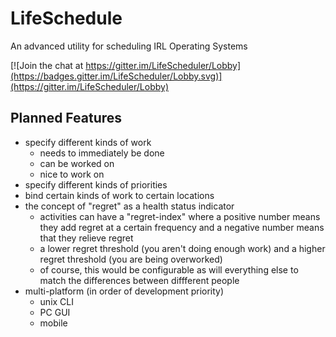 # LifeSchedule

An advanced utility for scheduling IRL Operating Systems

[![Join the chat at https://gitter.im/LifeScheduler/Lobby](https://badges.gitter.im/LifeScheduler/Lobby.svg)](https://gitter.im/LifeScheduler/Lobby)

## Planned Features
- specify different kinds of work
  - needs to immediately be done
  - can be worked on
  - nice to work on
- specify different kinds of priorities
- bind certain kinds of work to certain locations
- the concept of "regret" as a health status indicator
  - activities can have a "regret-index" where a positive number means they add regret at a certain frequency and a negative number means that they relieve regret
  - a lower regret threshold (you aren't doing enough work) and a higher regret threshold (you are being overworked)
  - of course, this would be configurable as will everything else to match the differences between diffferent people
- multi-platform (in order of development priority)
  - unix CLI
  - PC GUI
  - mobile
